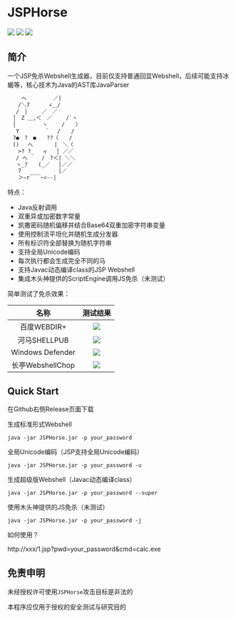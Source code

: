 # JSPHorse

![](https://img.shields.io/badge/build-passing-brightgreen)
![](https://img.shields.io/badge/JavaParser-3.23.1-blue)
![](https://img.shields.io/badge/Java-8-red)

## 简介

一个JSP免杀Webshell生成器，目前仅支持普通回显Webshell，后续可能支持冰蝎等，核心技术为Java的AST库JavaParser

```txt
　　 へ　　　　　／|
　　/＼7　　　 ∠＿/
　 /　│　　 ／　／
　│　Z ＿,＜　／　　 /`ヽ
　│　　　　　ヽ　　 /　　〉
　 Y　　　　　`　 /　　/
　?●　?　●　　??〈　　/
　()　 へ　　　　|　＼〈
　　>? ?_　 ィ　 │ ／／
　 / へ　　 /　?＜| ＼＼
　 ヽ_?　　(_／　 │／／
　　7　　　　　　　|／
　　＞―r￣￣~∠--|
```

特点：

- Java反射调用
- 双重异或加密数字常量
- 凯撒密码随机偏移并结合Base64双重加密字符串变量
- 使用控制流平坦化并随机生成分发器
- 所有标识符全部替换为随机字符串
- 支持全局Unicode编码
- 每次执行都会生成完全不同的马
- 支持Javac动态编译class的JSP Webshell
- 集成木头神提供的ScriptEngine调用JS免杀（未测试）

简单测试了免杀效果：

| 名称 | 测试结果 |
| :----: | :----: |
| 百度WEBDIR+ | ![](https://img.shields.io/badge/pass-green) |
| 河马SHELLPUB | ![](https://img.shields.io/badge/pass-green) |
| Windows Defender | ![](https://img.shields.io/badge/pass-green) |
| 长亭WebshellChop | ![](https://img.shields.io/badge/pass-green) |

## Quick Start

在Github右侧Release页面下载

生成标准形式Webshell

`java -jar JSPHorse.jar -p your_password`

全局Unicode编码（JSP支持全局Unicode编码）

`java -jar JSPHorse.jar -p your_password -u`

生成超级版Webshell（Javac动态编译class）

`java -jar JSPHorse.jar -p your_password --super`

使用木头神提供的JS免杀（未测试）

`java -jar JSPHorse.jar -p your_password -j`

如何使用？

http://xxx/1.jsp?pwd=your_password&cmd=calc.exe

## 免责申明

未经授权许可使用`JSPHorse`攻击目标是非法的

本程序应仅用于授权的安全测试与研究目的


